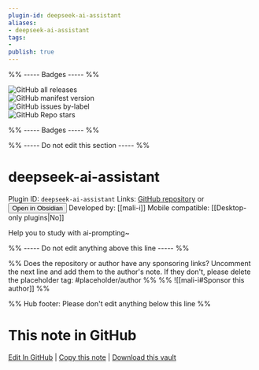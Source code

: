 ```yaml
---
plugin-id: deepseek-ai-assistant
aliases:
- deepseek-ai-assistant
tags: 
- 
publish: true
---
```


%% ----- Badges ----- %%

![GitHub all releases](https://img.shields.io/github/downloads/mali-i/deepseek-ai-assistant/total?color=573E7A&logo=github&style=for-the-badge)   
![GitHub manifest version](https://img.shields.io/github/manifest-json/v/mali-i/deepseek-ai-assistant?color=573E7A&logo=github&style=for-the-badge)   
![GitHub issues by-label](https://img.shields.io/github/issues/mali-i/deepseek-ai-assistant/help%20wanted?color=573E7A&logo=github&style=for-the-badge)   
![GitHub Repo stars](https://img.shields.io/github/stars/mali-i/deepseek-ai-assistant?color=573E7A&logo=github&style=for-the-badge)

%% ----- Badges ----- %%

%% ----- Do not edit this section ----- %%

# deepseek-ai-assistant

Plugin ID: `deepseek-ai-assistant`
Links: [GitHub repository](https://github.com/mali-i/deepseek-ai-assistant) or [<button id=HH>Open in Obsidian</button>](obsidian://show-plugin?id=deepseek-ai-assistant)
Developed by: [[mali-i]]
Mobile compatible: [[Desktop-only plugins|No]]

Help you to study with ai-prompting~

%% ----- Do not edit anything above this line ----- %% 

%% Does the repository or author have any sponsoring links? Uncomment the next line and add them to the author's note. If they don't, please delete the placeholder tag: #placeholder/author %%
%% ![[mali-i#Sponsor this author]] %%

%% Hub footer: Please don't edit anything below this line %%

# This note in GitHub

<span class="git-footer">[Edit In GitHub](https://github.dev/obsidian-community/obsidian-hub/blob/main/02%20-%20Community%20Expansions/02.05%20All%20Community%20Expansions/Plugins/deepseek-ai-assistant.md "git-hub-edit-note") | [Copy this note](https://raw.githubusercontent.com/obsidian-community/obsidian-hub/main/02%20-%20Community%20Expansions/02.05%20All%20Community%20Expansions/Plugins/deepseek-ai-assistant.md "git-hub-copy-note") | [Download this vault](https://github.com/obsidian-community/obsidian-hub/archive/refs/heads/main.zip "git-hub-download-vault") </span>
